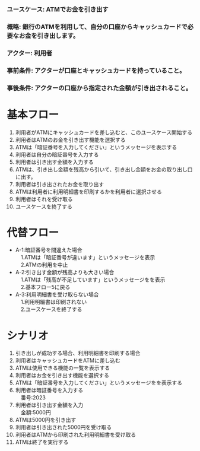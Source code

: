 ### ユースケース: ATMでお金を引き出す  
### 概略: 銀行のATMを利用して、自分の口座からキャッシュカードで必要なお金を引き出します。  
### アクター: 利用者  
### 事前条件: アクターが口座とキャッシュカードを持っていること。  
### 事後条件: アクターの口座から指定された金額が引き出されること。  

# 基本フロー  
1. 利用者がATMにキャッシュカードを差し込むと、このユースケース開始する  
2. 利用者はATMのお金を引き出す機能を選択する  
3. ATMは「暗証番号を入力してください」というメッセージを表示する  
4. 利用者は自分の暗証番号を入力する  
5. 利用者は引き出す金額を入力する  
6. ATMは、引き出し金額を残高から引いて、引き出し金額をお金の取り出し口に出す。  
7. 利用者は引き出されたお金を取り出す  
8. ATMは利用者に利用明細書を印刷するかを利用者に選択させる  
9. 利用者はそれを受け取る  
10. ユースケースを終了する  

# 代替フロー  
* A-1:暗証番号を間違えた場合  
    　1.ATMは「暗証番号が違います」というメッセージを表示  
    　2.ATMの利用を中止  
* A-2:引き出す金額が残高よりも大きい場合  
    　1.ATMは「残高が不足しています」というメッセージをを表示  
    　2.基本フロー5に戻る  
* A-3:利用明細書を受け取らない場合  
    　1.利用明細書は印刷されない  
    　2.ユースケースを終了する  

# シナリオ  
1. 引き出しが成功する場合、利用明細書を印刷する場合  
2. 利用者はキャッシュカードをATMに差し込む  
3. ATMは使用できる機能の一覧を表示する  
4. 利用者はお金を引き出す機能を選択する  
5. ATMは「暗証番号を入力してください」というメッセージをを表示する  
6. 利用者は暗証番号を入力する  
    　番号:2023  
7. 利用者は引き出す金額を入力  
    　金額:5000円  
8. ATMは5000円を引き出す  
9. 利用者は引き出された5000円を受け取る  
10. 利用者はATMから印刷された利用明細書を受け取る  
11. ATMは終了を実行する  







